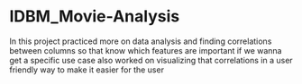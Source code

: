 # IDBM_Movie-Analysis
In this project practiced more on data analysis and finding correlations between columns so that know which features are important if we wanna get a specific use case also worked on visualizing that correlations in a user friendly way to make it easier for the user 
